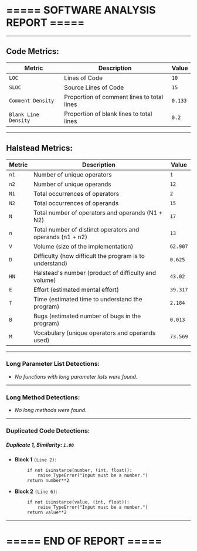 # ===== SOFTWARE ANALYSIS REPORT =====

---
## Code Metrics:

| Metric | Description | Value |
|--------|-------------|-------|
| `LOC` | Lines of Code | `10` |
| `SLOC` | Source Lines of Code | `15` |
| `Comment Density` | Proportion of comment lines to total lines | `0.133` |
| `Blank Line Density` | Proportion of blank lines to total lines | `0.2` |

---
## Halstead Metrics:

| Metric | Description | Value |
|--------|-------------|-------|
| `n1` | Number of unique operators | `1` |
| `n2` | Number of unique operands | `12` |
| `N1` | Total occurrences of operators | `2` |
| `N2` | Total occurrences of operands | `15` |
| `N` | Total number of operators and operands (N1 + N2) | `17` |
| `n` | Total number of distinct operators and operands (n1 + n2) | `13` |
| `V` | Volume (size of the implementation) | `62.907` |
| `D` | Difficulty (how difficult the program is to understand) | `0.625` |
| `HN` | Halstead's number (product of difficulty and volume) | `43.02` |
| `E` | Effort (estimated mental effort) | `39.317` |
| `T` | Time (estimated time to understand the program) | `2.184` |
| `B` | Bugs (estimated number of bugs in the program) | `0.013` |
| `M` | Vocabulary (unique operators and operands used) | `73.569` |


---
### Long Parameter List Detections:

  - *No functions with long parameter lists were found.*

---
### Long Method Detections:

  - *No long methods were found.*

---
### Duplicated Code Detections:

##### Duplicate 1, **Similarity**: `1.00`
 - **Block 1** `(Line 2)`:
```
        if not isinstance(number, (int, float)):
            raise TypeError("Input must be a number.")
        return number**2
```
 - **Block 2** `(Line 6)`:
```
        if not isinstance(value, (int, float)):
            raise TypeError("Input must be a number.")
        return value**2
```

---
# ===== END OF REPORT =====
